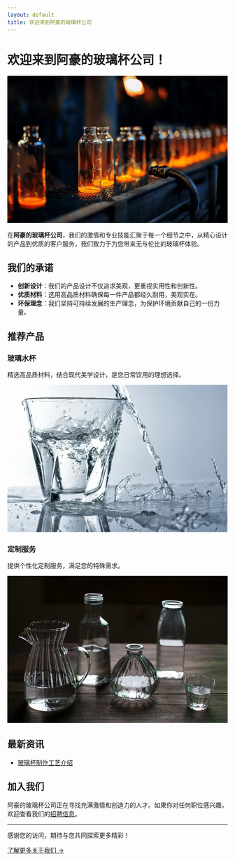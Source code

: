 ```yaml
---
layout: default
title: 欢迎来到阿豪的玻璃杯公司
---
```


# 欢迎来到阿豪的玻璃杯公司！

![首页大图](/assets/images/1.webp)

在**阿豪的玻璃杯公司**，我们的激情和专业技能汇聚于每一个细节之中，从精心设计的产品到优质的客户服务，我们致力于为您带来无与伦比的玻璃杯体验。

## 我们的承诺

- **创新设计**：我们的产品设计不仅追求美观，更重视实用性和创新性。
- **优质材料**：选用高品质材料确保每一件产品都经久耐用，美观实在。
- **环保理念**：我们坚持可持续发展的生产理念，为保护环境贡献自己的一份力量。

## 推荐产品

### 玻璃水杯

精选高品质材料，结合现代美学设计，是您日常饮用的理想选择。

![玻璃水杯](/assets/images/4.webp)


### 定制服务

提供个性化定制服务，满足您的特殊需求。

![定制服务](/assets/images/new-product2.webp)

## 最新资讯

- [玻璃杯制作工艺介绍](/news/glass-making-process)

## 加入我们

阿豪的玻璃杯公司正在寻找充满激情和创造力的人才。如果你对任何职位感兴趣，欢迎查看我们的[招聘信息](/jobs/)。

---

感谢您的访问，期待与您共同探索更多精彩！

[了解更多关于我们 →](/about/)